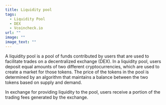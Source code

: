 ```yaml
---
title: Liquidity pool
tags:
  - Liquidity Pool
  - DEX
  - Vcoincheck.io
url: ""
image: ""
image_text: ""
---
```


A liquidity pool is a pool of funds contributed by users that are used to facilitate trades on a decentralized exchange (DEX). In a liquidity pool, users deposit equal amounts of two different cryptocurrencies, which are used to create a market for those tokens. The price of the tokens in the pool is determined by an algorithm that maintains a balance between the two tokens based on supply and demand.

In exchange for providing liquidity to the pool, users receive a portion of the trading fees generated by the exchange.
